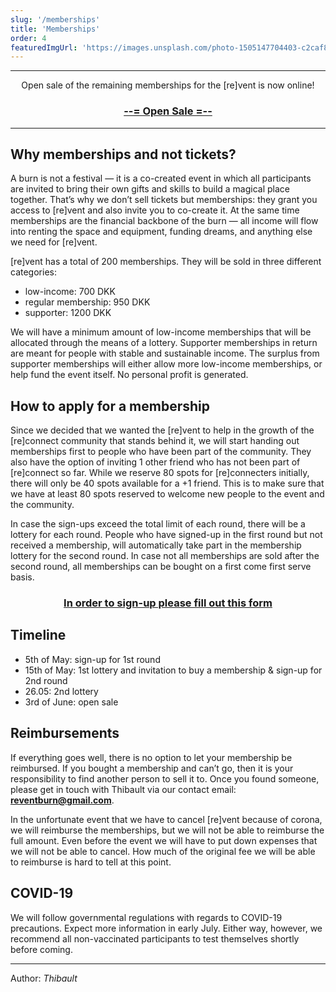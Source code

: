 ```yaml
---
slug: '/memberships'
title: 'Memberships'
order: 4
featuredImgUrl: 'https://images.unsplash.com/photo-1505147704403-c2caf85db293?ixid=MnwxMjA3fDB8MHxwaG90by1wYWdlfHx8fGVufDB8fHx8&ixlib=rb-1.2.1&auto=format&fit=crop&w=1948&q=80'
---
```


---

<p style="text-align: center;"> Open sale of the remaining memberships for the [re]vent is now online!</p>

<a href="https://memberships.theborderland.se/revent/2021/" target="_blank" rel="noreferrer"><h3 style="text-align: center;"> --= Open Sale =-- </h3></a>

---

## Why memberships and not tickets?

A burn is not a festival — it is a co-created event in which all participants are invited to bring their own gifts and skills to build a magical place together. That’s why we don’t sell tickets but memberships: they grant you access to [re]vent and also invite you to co-create it. At the same time memberships are the financial backbone of the burn — all income will flow into renting
the space and equipment, funding dreams, and anything else we need for [re]vent.

[re]vent has a total of 200 memberships. They will be sold in three different categories:

- low-income: 700 DKK
- regular membership: 950 DKK
- supporter: 1200 DKK

We will have a minimum amount of low-income memberships that will be allocated through the means of a lottery. Supporter memberships in return are meant for people with stable and sustainable income. The surplus from supporter memberships will either allow more low-income memberships, or help fund the event itself. No personal profit is generated.

## How to apply for a membership

Since we decided that we wanted the [re]vent to help in the growth of the [re]connect community that stands behind it, we will start handing out memberships first to people who have been part of the community. They also have the option of inviting 1 other friend who has not been part of [re]connect so far. While we reserve 80 spots for [re]connecters initially, there will only be 40 spots available for a +1 friend. This is to make sure that we have at least 80 spots reserved to welcome new people to the event and the community.

In case the sign-ups exceed the total limit of each round, there will be a lottery for each round. People who have signed-up in the first round but not received a membership, will automatically take part in the membership lottery for the second round. In case not all memberships are sold after the second round, all memberships can be bought on a first come first serve basis.

<a href="https://tinyurl.com/4wya2zwt" target="_blank"><h3 style="text-align: center;">In order to sign-up please fill out this form</h3></a>

## Timeline

- 5th of May: sign-up for 1st round
- 15th of May: 1st lottery and invitation to buy a membership & sign-up for 2nd round
- 26.05: 2nd lottery
- 3rd of June: open sale

## Reimbursements

If everything goes well, there is no option to let your membership be reimbursed. If you bought a membership and can’t go, then it is your responsibility to find another person to sell it to. Once you found someone, please get in touch with Thibault via our contact email: **reventburn@gmail.com**.

In the unfortunate event that we have to cancel [re]vent because of corona, we will reimburse the memberships, but we will not be able to reimburse the full amount. Even before the event we will have to put down expenses that we will not be able to cancel. How much of the original fee we will be able to reimburse is hard to tell at this point.

## COVID-19

We will follow governmental regulations with regards to COVID-19 precautions. Expect more information in early July. Either way, however, we recommend all non-vaccinated participants to test themselves shortly before coming.

---

Author: _Thibault_

